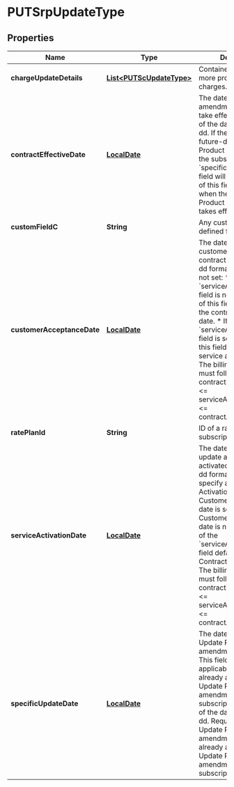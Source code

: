 
# PUTSrpUpdateType

## Properties
Name | Type | Description | Notes
------------ | ------------- | ------------- | -------------
**chargeUpdateDetails** | [**List&lt;PUTScUpdateType&gt;**](PUTScUpdateType.md) | Container for one or more product rate plan charges.   |  [optional]
**contractEffectiveDate** | [**LocalDate**](LocalDate.md) | The date when the amendment changes take effect. The format of the date is yyyy-mm-dd.  If there is already a future-dated Update Product amendment on the subscription, the &#x60;specificUpdateDate&#x60; field will be used instead of this field to specify when the Update Product amendment takes effect.  | 
**customFieldC** | **String** | Any custom fields defined for this object.  |  [optional]
**customerAcceptanceDate** | [**LocalDate**](LocalDate.md) | The date when the customer accepts the contract in yyyy-mm-dd format.  If this field is not set:  * If the &#x60;serviceActivationDate&#x60; field is not set, the value of this field is set to be the contract effective date. * If the &#x60;serviceActivationDate&#x60; field is set, the value of this field is set to be the service activation date.  The billing trigger dates must follow this rule:  contractEffectiveDate &lt;&#x3D; serviceActivationDate &lt;&#x3D; contractAcceptanceDate  |  [optional]
**ratePlanId** | **String** | ID of a rate plan for this subscription.  | 
**serviceActivationDate** | [**LocalDate**](LocalDate.md) | The date when the update amendment is activated in yyyy-mm-dd format.  You must specify a Service Activation date if the Customer Acceptance date is set. If the Customer Acceptance date is not set, the value of the &#x60;serviceActivationDate&#x60; field defaults to be the Contract Effective Date.  The billing trigger dates must follow this rule:  contractEffectiveDate &lt;&#x3D; serviceActivationDate &lt;&#x3D; contractAcceptanceDate  |  [optional]
**specificUpdateDate** | [**LocalDate**](LocalDate.md) | The date when the Update Product amendment takes effect. This field is only applicable if there is already a future-dated Update Product amendment on the subscription. The format of the date is yyyy-mm-dd.  Required only for Update Product amendments if there is already a future-dated Update Product amendment on the subscription.  |  [optional]



